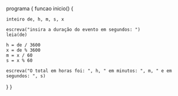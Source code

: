 programa {
  funcao inicio() 
{

    inteiro de, h, m, s, x

    escreva("insira a duração do evento em segundos: ")
    leia(de)

    h = de / 3600
    x = de % 3600
    m = x / 60
    s = x % 60

    escreva("O total em horas foi: ", h, " em minutos: ", m, " e em segundos: ", s)
  }
}
